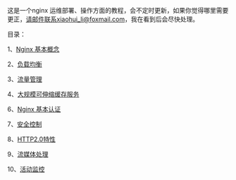 这是一个nginx 运维部署、操作方面的教程，会不定时更新，如果你觉得哪里需要更正，请邮件联系xiaohui_li@foxmail.com，我在看到后会尽快处理。


目录：

1、[Nginx 基本概念](https://gitee.com/cnlxh/nginx-guide/blob/master/1.Nginx-Basic.md)

2、[负载均衡](https://gitee.com/cnlxh/nginx-guide/blob/master/2.High-Performance-Load-Balancing.md)

3、[流量管理](https://gitee.com/cnlxh/nginx-guide/blob/master/3.Traffic-Management.md)

4、[大规模可伸缩缓存服务](https://gitee.com/cnlxh/nginx-guide/blob/master/4.Massively-Scalable-Content-Caching.md)

6、[Nginx 基本认证](https://gitee.com/cnlxh/nginx-guide/blob/master/6.Authentication.md)

7、[安全控制](https://gitee.com/cnlxh/nginx-guide/blob/master/7.Security-Controls.md)

8、[HTTP2.0特性](https://gitee.com/cnlxh/nginx-guide/blob/master/8.HTTP2.0-gRPC-ServerPush.md)

9、[流媒体处理](https://gitee.com/cnlxh/nginx-guide/blob/master/9-10.Media-Streaming%20&%20Activity-Monitoring.md)

10、[活动监控](https://gitee.com/cnlxh/nginx-guide/blob/master/9-10.Media-Streaming%20&%20Activity-Monitoring.md)

